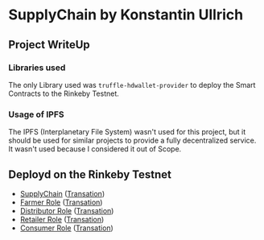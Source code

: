 # SupplyChain by Konstantin Ullrich
## Project WriteUp
### Libraries used
The only Library used was `truffle-hdwallet-provider` to deploy the Smart Contracts to the Rinkeby Testnet.

### Usage of IPFS
The IPFS (Interplanetary File System) wasn't used for this project, but it should be used for similar projects to provide a fully decentralized service. It wasn't used because I considered it out of Scope.

## Deployd on the Rinkeby Testnet
- [SupplyChain](https://rinkeby.etherscan.io/address/0x723a3f601bc22893a80b0e96f437587f72af9f79) ([Transation](https://rinkeby.etherscan.io/tx/0xb3312accbf9c19673fbd2cf39c1e5dd1bed8d0ad8cc4a266afee39f3dd1aea76))
- [Farmer Role](https://rinkeby.etherscan.io/address/0x96bb386652ab42aeb18c170f237cbbfce3a71483) ([Transation](https://rinkeby.etherscan.io/tx/0x8d73f6f19d33f7a074f0bcef6d839d85660ad5d10aa4202b258a84315579e61d))
- [Distributor Role](https://rinkeby.etherscan.io/address/0xffc35c896c9fbf81850a5620d664b632576062f9) ([Transation](https://rinkeby.etherscan.io/tx/0x8f9e881f294cb72c8e3bcf2a9bc19f418de40c09bd0b6ba0d9101d9f024b685b))
- [Retailer Role](https://rinkeby.etherscan.io/address/0x8319366e3dfb291d3ebb7dbade88d8ab163f196a) ([Transation](https://rinkeby.etherscan.io/tx/0x4a697d3b3e4486f9dfd68f3784fdfc344d92f62581089bc553092d8e3da5845a))
- [Consumer Role](https://rinkeby.etherscan.io/address/0xc684ed3a65c3af9734fe7c4fc14f617055f1b448) ([Transation](https://rinkeby.etherscan.io/tx/0xb3312accbf9c19673fbd2cf39c1e5dd1bed8d0ad8cc4a266afee39f3dd1aea76))